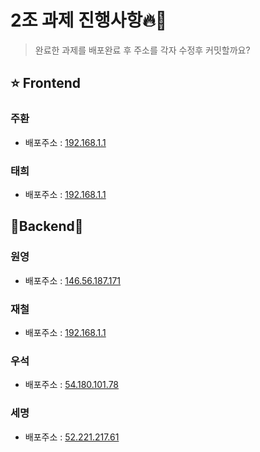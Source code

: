 # 2조 과제 진행사항🔥👋

> 완료한 과제를 배포완료 후 주소를 각자 수정후 커밋할까요?

## ⭐ Frontend

### 주환 

- 배포주소 : [192.168.1.1](http://192.168.1.1)

### 태희 

- 배포주소 : [192.168.1.1](http://192.168.1.1)

## 👾Backend👾

### 원영

- 배포주소 : [146.56.187.171](http://146.56.187.171)

### 재철

- 배포주소 : [192.168.1.1](http://192.168.1.1)

### 우석

- 배포주소 : [54.180.101.78](http://54.180.101.78)

### 세명 

- 배포주소 : [52.221.217.61](http://52.221.217.61)
